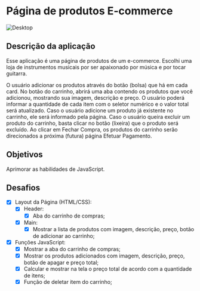 <h1>Página de produtos E-commerce</h1>

![Desktop](https://user-images.githubusercontent.com/109925623/201557194-db11e425-3eeb-436e-89ce-e7c7d93fcd5d.png)

<h2> Descrição da aplicação </h2>
Esse aplicação é uma página de produtos de um e-commerce. Escolhi uma loja de instrumentos musicais por ser apaixonado por música e por tocar guitarra.

O usuário adicionar os produtos através do botão (bolsa) que há em cada card. No botão do carrinho, abrirá uma aba contendo os produtos que você adicionou, mostrando sua imagem, descrição e preço. O usuário poderá informar a quantidade de cada item com o seletor numérico e o valor total será atualizado. Caso o usuário adicione um produto já existente no carrinho, ele será informado pela página. Caso o usuário queira excluir um produto do carrinho, basta clicar no botão (lixeira) que o produto será excluído. Ao clicar em Fechar Compra, os produtos do carrinho serão direcionados a próxima (futura) página Efetuar Pagamento.

<h2>Objetivos</h2>

Aprimorar as habilidades de JavaScript.

<h2>Desafios</h2>

- [X] Layout da Página (HTML/CSS):
    - [X] Header:
        - [X] Aba do carrinho de compras;
    - [X] Main:
        - [X] Mostrar a lista de produtos com imagem, descrição, preço, botão de adicionar ao carrinho;
- [X] Funções JavaScript:
    - [X] Mostrar a aba do carrinho de compras;
    - [X] Mostrar os produtos adicionados com imagem, descrição, preço, botão de apagar e preço total;
    - [X] Calcular e mostrar na tela o preço total de acordo com a quantidade de itens;
    - [X] Função de deletar item do carrinho;
